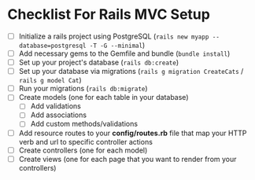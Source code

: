 # Checklist For Rails MVC Setup

- [ ] Initialize a rails project using PostgreSQL (`rails new myapp
  --database=postgresql -T -G --minimal`)
- [ ] Add necessary gems to the Gemfile and bundle (`bundle install`)
- [ ] Set up your project's database (`rails db:create`)
- [ ] Set up your database via migrations (`rails g migration CreateCats` /
  `rails g model Cat`)
- [ ] Run your migrations (`rails db:migrate`)
- [ ] Create models (one for each table in your database)
  - [ ] Add validations
  - [ ] Add associations
  - [ ] Add custom methods/validations
- [ ] Add resource routes to your __config/routes.rb__ file that map your HTTP
  verb and url to specific controller actions
- [ ] Create controllers (one for each model)
- [ ] Create views (one for each page that you want to render from your
  controllers)
